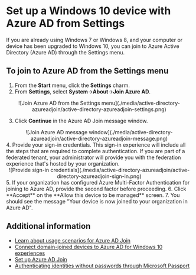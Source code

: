 <properties
    pageTitle="Set up a Windows 10 device with Azure AD from Settings| Microsoft Azure"
    description="Explains how users can join to Azure AD through the Settings menu."
    services="active-directory"
    documentationCenter=""
    authors="femila"
    manager="swadhwa"
    editor=""
    tags="azure-classic-portal"/>

<tags
    ms.service="active-directory"
    ms.workload="identity"
    ms.tgt_pltfrm="na"
    ms.devlang="na"
    ms.topic="article"
    ms.date="09/27/2016"
    ms.author="femila"/>

# <a name="set-up-a-windows-10-device-with-azure-ad-from-settings"></a>Set up a Windows 10 device with Azure AD from Settings
If you are already using Windows 7 or Windows 8, and your computer or device has been upgraded to Windows 10, you can join to Azure Active Directory (Azure AD) through the Settings menu.

## <a name="to-join-to-azure-ad-from-the-settings-menu"></a>To join to Azure AD from the Settings menu


1. From the **Start** menu, click the **Settings** charm.
2. From **Settings**, select    **System**->**About**->**Join Azure AD**.
<center>
![Join Azure AD from the Settings menu](./media/active-directory-azureadjoin/active-directory-azureadjoin-settings.png)</center>

3. Click **Continue** in the Azure AD Join message window.
<center>
![Join Azure AD message window](./media/active-directory-azureadjoin/active-directory-azureadjoin-message.png)</center>
4. Provide your sign-in credentials. This sign-in experience will include all the steps that are required to complete authentication. If you are part of a federated tenant, your administrator will provide you with the federation experience that's hosted by your organization.
<center>
![Provide sign-in credentials](./media/active-directory-azureadjoin/active-directory-azureadjoin-sign-in.png)</center>
5. If your organization has configured Azure Multi-Factor Authentication for joining to Azure AD, provide the second factor before proceeding.
6. Click **Accept** on the **Allow this device to be managed** screen.
7. You should see the message "Your device is now joined to your organization in Azure AD".


## <a name="additional-information"></a>Additional information
* [Learn about usage scenarios for Azure AD Join](active-directory-azureadjoin-deployment-aadjoindirect.md)
* [Connect domain-joined devices to Azure AD for Windows 10 experiences](active-directory-azureadjoin-devices-group-policy.md)
* [Set up Azure AD Join](active-directory-azureadjoin-setup.md)
* [Authenticating identities without passwords through Microsoft Passport](active-directory-azureadjoin-passport.md)
